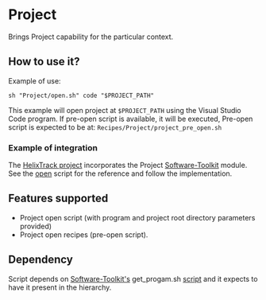 # Project

Brings Project capability for the particular context.

## How to use it?

Example of use:

```shell
sh "Project/open.sh" code "$PROJECT_PATH"
```

This example will open project at `$PROJECT_PATH` using the Visual Studio Code program. If pre-open script is available, it will be executed, Pre-open script is expected to be at: `Recipes/Project/project_pre_open.sh`

### Example of integration

The [HelixTrack project](https://github.com/Helix-Track/Core) incorporates the Project [Software-Toolkit](https://github.com/red-elf/Software-Toolkit) module. See the [open](https://github.com/Helix-Track/Core/blob/main/open) script for the reference and follow the implementation.

## Features supported

- Project open script (with program and project root directory parameters provided)
- Project open recipes (pre-open script).

## Dependency

Script depends on [Software-Toolkit's](https://github.com/red-elf/Software-Toolkit) get_progam.sh [script](https://github.com/red-elf/Software-Toolkit/blob/main/Utils/Sys/Programs/get_program.sh) and it expects to have it present in the hierarchy.
